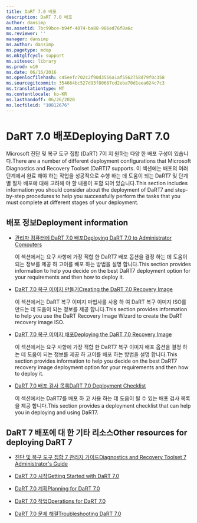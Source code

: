 ```yaml
---
title: DaRT 7.0 배포
description: DaRT 7.0 배포
author: dansimp
ms.assetid: 7bc99bce-b94f-4074-ba88-986ed76f8a6c
ms.reviewer: ''
manager: dansimp
ms.author: dansimp
ms.pagetype: mdop
ms.mktglfcycl: support
ms.sitesec: library
ms.prod: w10
ms.date: 06/16/2016
ms.openlocfilehash: c45eefc702c2f90d3556a1af5562758d79f0c358
ms.sourcegitcommit: 354664bc527d93f80687cd2eba70d1eea024c7c3
ms.translationtype: MT
ms.contentlocale: ko-KR
ms.lasthandoff: 06/26/2020
ms.locfileid: "10812676"
---
```

# <span data-ttu-id="9e2cd-103">DaRT 7.0 배포</span><span class="sxs-lookup"><span data-stu-id="9e2cd-103">Deploying DaRT 7.0</span></span>


<span data-ttu-id="9e2cd-104">Microsoft 진단 및 복구 도구 집합 (DaRT) 7이 지 원하는 다양 한 배포 구성이 있습니다.</span><span class="sxs-lookup"><span data-stu-id="9e2cd-104">There are a number of different deployment configurations that Microsoft Diagnostics and Recovery Toolset (DaRT)7 supports.</span></span> <span data-ttu-id="9e2cd-105">이 섹션에는 배포의 여러 단계에서 완료 해야 하는 작업을 성공적으로 수행 하는 데 도움이 되는 DaRT7 및 단계별 절차 배포에 대해 고려해 야 할 내용이 포함 되어 있습니다.</span><span class="sxs-lookup"><span data-stu-id="9e2cd-105">This section includes information you should consider about the deployment of DaRT7 and step-by-step procedures to help you successfully perform the tasks that you must complete at different stages of your deployment.</span></span>

## <span data-ttu-id="9e2cd-106">배포 정보</span><span class="sxs-lookup"><span data-stu-id="9e2cd-106">Deployment information</span></span>


-   [<span data-ttu-id="9e2cd-107">관리자 컴퓨터에 DaRT 7.0 배포</span><span class="sxs-lookup"><span data-stu-id="9e2cd-107">Deploying DaRT 7.0 to Administrator Computers</span></span>](deploying-dart-70-to-administrator-computers-dart-7.md)

    <span data-ttu-id="9e2cd-108">이 섹션에서는 요구 사항에 가장 적합 한 DaRT7 배포 옵션을 결정 하는 데 도움이 되는 정보를 제공 하 고이를 배포 하는 방법을 설명 합니다.</span><span class="sxs-lookup"><span data-stu-id="9e2cd-108">This section provides information to help you decide on the best DaRT7 deployment option for your requirements and then how to deploy it.</span></span>

-   [<span data-ttu-id="9e2cd-109">DaRT 7.0 복구 이미지 만들기</span><span class="sxs-lookup"><span data-stu-id="9e2cd-109">Creating the DaRT 7.0 Recovery Image</span></span>](creating-the-dart-70-recovery-image-dart-7.md)

    <span data-ttu-id="9e2cd-110">이 섹션에서는 DaRT 복구 이미지 마법사를 사용 하 여 DaRT 복구 이미지 ISO를 만드는 데 도움이 되는 정보를 제공 합니다.</span><span class="sxs-lookup"><span data-stu-id="9e2cd-110">This section provides information to help you use the DaRT Recovery Image Wizard to create the DaRT recovery image ISO.</span></span>

-   [<span data-ttu-id="9e2cd-111">DaRT 7.0 복구 이미지 배포</span><span class="sxs-lookup"><span data-stu-id="9e2cd-111">Deploying the DaRT 7.0 Recovery Image</span></span>](deploying-the-dart-70-recovery-image-dart-7.md)

    <span data-ttu-id="9e2cd-112">이 섹션에서는 요구 사항에 가장 적합 한 DaRT7 복구 이미지 배포 옵션을 결정 하는 데 도움이 되는 정보를 제공 하 고이를 배포 하는 방법을 설명 합니다.</span><span class="sxs-lookup"><span data-stu-id="9e2cd-112">This section provides information to help you decide on the best DaRT7 recovery image deployment option for your requirements and then how to deploy it.</span></span>

-   [<span data-ttu-id="9e2cd-113">DaRT 7.0 배포 검사 목록</span><span class="sxs-lookup"><span data-stu-id="9e2cd-113">DaRT 7.0 Deployment Checklist</span></span>](dart-70-deployment-checklist-dart-7.md)

    <span data-ttu-id="9e2cd-114">이 섹션에서는 DaRT7를 배포 하 고 사용 하는 데 도움이 될 수 있는 배포 검사 목록을 제공 합니다.</span><span class="sxs-lookup"><span data-stu-id="9e2cd-114">This section provides a deployment checklist that can help you in deploying and using DaRT7.</span></span>

## <span data-ttu-id="9e2cd-115">DaRT 7 배포에 대 한 기타 리소스</span><span class="sxs-lookup"><span data-stu-id="9e2cd-115">Other resources for deploying DaRT 7</span></span>


-   [<span data-ttu-id="9e2cd-116">진단 및 복구 도구 집합 7 관리자 가이드</span><span class="sxs-lookup"><span data-stu-id="9e2cd-116">Diagnostics and Recovery Toolset 7 Administrator's Guide</span></span>](index.md)

-   [<span data-ttu-id="9e2cd-117">DaRT 7.0 시작</span><span class="sxs-lookup"><span data-stu-id="9e2cd-117">Getting Started with DaRT 7.0</span></span>](getting-started-with-dart-70-new-ia.md)

-   [<span data-ttu-id="9e2cd-118">DaRT 7.0 계획</span><span class="sxs-lookup"><span data-stu-id="9e2cd-118">Planning for DaRT 7.0</span></span>](planning-for-dart-70-new-ia.md)

-   [<span data-ttu-id="9e2cd-119">DaRT 7.0 작업</span><span class="sxs-lookup"><span data-stu-id="9e2cd-119">Operations for DaRT 7.0</span></span>](operations-for-dart-70-new-ia.md)

-   [<span data-ttu-id="9e2cd-120">DaRT 7.0 문제 해결</span><span class="sxs-lookup"><span data-stu-id="9e2cd-120">Troubleshooting DaRT 7.0</span></span>](troubleshooting-dart-70-new-ia.md)

 

 





